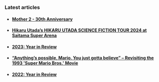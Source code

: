 ### Latest articles

- #### [Mother 2 - 30th Anniversary](https://alessandrocuzzocrea.com/mother2-30th-anniversary/)
- #### [Hikaru Utada’s HIKARU UTADA SCIENCE FICTION TOUR 2024 at Saitama Super Arena](https://alessandrocuzzocrea.com/hikaru-utada-science-fiction-tour-2024/)
- #### [2023: Year in Review](https://alessandrocuzzocrea.com/2023-year-in-review/)
- #### [“Anything’s possible, Mario. You just gotta believe” – Revisiting the 1993 'Super Mario Bros.' Movie](https://alessandrocuzzocrea.com/super-mario-bros-1993-movie-review/)
- #### [2022: Year in Review](https://alessandrocuzzocrea.com/2022-year-in-review/)
